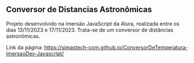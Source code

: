 ## Conversor de Distancias Astronômicas

Projeto desenvolvido na imersão JavaScript da Alura, realizada entre os dias 13/11/2023 e 17/11/2023. Trata-se de um conversor de distâncias astronômicas.

Link da página: https://simastech-com.github.io/ConversorDeTemperatura-ImersaoDev-Javascript/